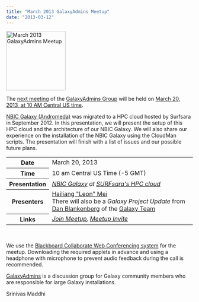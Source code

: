```yaml
---
title: "March 2013 GalaxyAdmins Meetup"
date: "2013-03-12"
---
```

<div class='right'><a href='/community/galaxy-admins/meetups/2013-03-20/'><img src="/images/logos/GalaxyAdmins.png" alt="March 2013 GalaxyAdmins Meetup" width="160" /></a> </div>

The [next meeting](/community/galaxy-admins/meetups/2013-03-20/) of the [GalaxyAdmins Group](/community/galaxy-admins/) will be held on [March 20, 2013, at 10 AM Central US time](/community/galaxy-admins/meetups/2013-03-20/). 

[NBIC Galaxy (Andromeda)](http://galaxy.nbic.nl/) was migrated to a HPC cloud hosted by Surfsara in September 2012. In this presentation, we will present the setup of this HPC cloud and the architecture of our NBIC Galaxy. We will also share our experience on the installation of the NBIC Galaxy using the CloudMan scripts. The presentation will finish with a list of issues and our possible future plans.

<table>
  <tr>
    <th> Date </th>
    <td> March 20, 2013 </td>
  </tr>
  <tr>
    <th> Time </th>
    <td> 10 am Central US Time (-5 GMT) </td>
  </tr>
  <tr>
    <th> Presentation </th>
    <td> <em><a href='http://galaxy.nbic.nl/'>NBIC Galaxy</a> at <a href='https://www.surfsara.nl/'>SURFsara's HPC cloud</a></em>  </td>
  </tr>
  <tr>
    <th> Presenters </th>
    <td> <a href="mailto:hailiang DOT mei AT nbic DOT nl">Hailiang "Leon" Mei</a><br />There will also be a <em>Galaxy Project Update</em> from <a href='/people/dan/'>Dan Blankenberg</a> of the <a href='/galaxy-team/'>Galaxy Team</a> </td>
  </tr>
  <tr>
    <th> Links </th>
    <td> <em><a href='https://globalcampus.uiowa.edu:443/join_meeting.html?meetingId=1262344508128'>Join Meetup</a>, <a href='https://globalcampus.uiowa.edu:443/build_calendar.event?meetingId=1262344508128'>Meetup Invite</a></em> </td>
  </tr>
</table>


<br />

We use the [Blackboard Collaborate Web Conferencing system](/community/galaxy-admins/meetups/webinar-tech/) for the meetup. Downloading the required applets in advance and using a headphone with microphone to prevent audio feedback during the call is recommended.

[GalaxyAdmins](/community/galaxy-admins/) is a discussion group for Galaxy community members who are responsible for large Galaxy installations. 

Srinivas Maddhi
